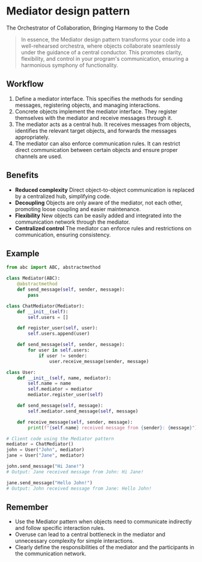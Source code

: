 # **Mediator design pattern**

The Orchestrator of Collaboration, Bringing Harmony to the Code

> In essence, the Mediator design pattern transforms your code into a well-rehearsed orchestra, where objects collaborate seamlessly under the guidance of a central conductor. This promotes clarity, flexibility, and control in your program's communication, ensuring a harmonious symphony of functionality.

## Workflow

1. Define a mediator interface. This specifies the methods for sending messages, registering objects, and managing interactions.
2. Concrete objects implement the mediator interface. They register themselves with the mediator and receive messages through it.
3. The mediator acts as a central hub. It receives messages from objects, identifies the relevant target objects, and forwards the messages appropriately.
4. The mediator can also enforce communication rules. It can restrict direct communication between certain objects and ensure proper channels are used.

## Benefits

* **Reduced complexity**
  Direct object-to-object communication is replaced by a centralized hub, simplifying code.
* **Decoupling**
  Objects are only aware of the mediator, not each other, promoting loose coupling and easier maintenance.
* **Flexibility**
  New objects can be easily added and integrated into the communication network through the mediator.
* **Centralized control**
  The mediator can enforce rules and restrictions on communication, ensuring consistency.

## Example

```python
from abc import ABC, abstractmethod

class Mediator(ABC):
    @abstractmethod
    def send_message(self, sender, message):
        pass

class ChatMediator(Mediator):
    def __init__(self):
        self.users = []

    def register_user(self, user):
        self.users.append(user)

    def send_message(self, sender, message):
        for user in self.users:
            if user != sender:
                user.receive_message(sender, message)

class User:
    def __init__(self, name, mediator):
        self.name = name
        self.mediator = mediator
        mediator.register_user(self)

    def send_message(self, message):
        self.mediator.send_message(self, message)

    def receive_message(self, sender, message):
        print(f"{self.name} received message from {sender}: {message}")

# Client code using the Mediator pattern
mediator = ChatMediator()
john = User("John", mediator)
jane = User("Jane", mediator)

john.send_message("Hi Jane!")
# Output: Jane received message from John: Hi Jane!

jane.send_message("Hello John!")
# Output: John received message from Jane: Hello John!

```

## Remember

* Use the Mediator pattern when objects need to communicate indirectly and follow specific interaction rules.
* Overuse can lead to a central bottleneck in the mediator and unnecessary complexity for simple interactions.
* Clearly define the responsibilities of the mediator and the participants in the communication network.
